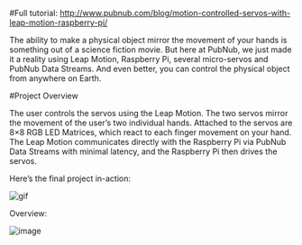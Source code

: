 #Full tutorial: http://www.pubnub.com/blog/motion-controlled-servos-with-leap-motion-raspberry-pi/

The ability to make a physical object mirror the movement of your hands is something out of a science fiction movie. But here at PubNub, we just made it a reality using Leap Motion, Raspberry Pi, several micro-servos and PubNub Data Streams. And even better, you can control the physical object from anywhere on Earth.

#Project Overview

The user controls the servos using the Leap Motion. The two servos mirror the movement of the user’s two individual hands. Attached to the servos are 8×8 RGB LED Matrices, which react to each finger movement on your hand. The Leap Motion communicates directly with the Raspberry Pi via PubNub Data Streams with minimal latency, and the Raspberry Pi then drives the servos.

Here’s the final project in-action:

![gif](https://raw.github.com/justinplatz/LeapMotionServoBots/master/_pubnub_leapmotion_RaspberryPi_servo_iot_DIY.gif)

Overview:

![image](https://raw.github.com/justinplatz/LeapMotionServoBots/master/raspberry-pi-leap-motion-controller-servos-1.png)
